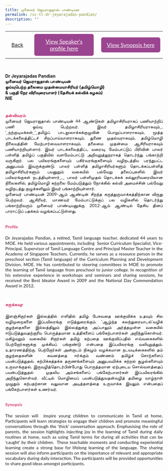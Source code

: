 ```yaml
---
title: முனைவர் ‌ஜெயராஜதாஸ் பாண்டியன
permalink: /sc-tl-dr-jeyarajadas-pandian/
description: ""
---
```

<style>
  .video-container {
  position: relative;
  width: 100%;
  overflow: hidden;
  padding-top: 56.25%; 
}
.responsive-iframe {
  position: absolute;
  top: 0;
  left: 0;
  bottom: 0;
  right: 0;
  width: 100%;
  height: 100%;
  border: none;
}
.btntop {
    position: fixed;
    float: right;
    bottom: 20px;
    right: 80px;
    z-index: 99;
    boder: none;
    background-color: #3bb9ff;
    cursor: pointer;
    padding: 15px;
    boder-radius: 4px;
    color: #fff;
    font-weight: 600;
}
    .btn1,.btn2{
      font-size: 18px;
    font-family: Lato,sans-serif;
    background-color: #9b4490;
    padding: 13px 13px;
    border-radius: 6px;
    text-align: center;
    display: block;
    margin-left: 8px;
  }
  @media only screen and (max-width: 600px){ 
  .btn1,.btn2{
   margin-left: -6px;
    padding: 1px 8px;
  }
  }
   .btn1:hover {
background-color: lightgrey;!important;
}
 .btn2:hover {
background-color: lightgrey;!important;
}
.content a {
margin-bottom:0rem;
text-decoration:none;
}
  img {
height:auto;
max-width:100%;
}
</style>


<table>
  <tbody><tr>   
        <td style="border: none;
  text-align: left;padding: 20px;">
<a href="/tamil-session">Back</a>
</td>
    <td style="border: none;
  text-align: left;padding: 8px;width: 43%;"> <a href="#C1" class="btn1" style="color:#fff;">View Speaker's profile here</a> </td>
    <td style="border: none;
  text-align: left;padding: 8px;width: 43%;">
      <a href="#C2" class="btn2" style="color:#fff;">  View Synopsis here</a>
    </td>
    </tr>
</tbody></table><br>

 <p> <strong>Dr Jeyarajadas Pandian<br>முனைவர் ‌ஜெயராஜதாஸ் பாண்டியன்<br>ஓய்வுபெற்ற தலைமை முதன்மையாசிரியர் (தமிழ்மொழி) <br> &amp;
பகுதி நேர விரிவுரையாளர் (தேசியக் கல்விக் கழகம்)<br>NIE</strong><br></p>

	
<h4 id="C1" style="padding-top:24px;margin:0px;color:#d84178;font-family:Lato,sans-serif;">தன்விவரம்</h4>  
<p style="margin:0px;font-family: Lato,sans-serif;text-align: justify">
முனைவர் ‌ஜெயராஜதாஸ் பாண்டியன் 44 ஆண்டுகள் தமிழாசிரியராகப் பணியாற்றிப் பணி ஒய்வு பெற்றவர். இவர்&nbsp;தமிழாசிரியராகவும்_, '_நற்குடிமக்கள்_'_தமிழ்ப்&nbsp;பாடநூலாக்கக்குழுவின்&nbsp;பொறுப்பாளராகவும், மூத்த பாடக்கலைத்திட்டச் சிறப்பாய்வாளராகவும்,&nbsp;துணை முதல்வராகவும்,&nbsp;தமிழ்மொழி நிலையத்தின் மேற்பார்வையாளராகவும்,&nbsp;தலைமை முதன்மை ஆசிரியராகவும் பணியாற்றியுள்ளார். இவர் பாடக்கலைத்திட்ட&nbsp;வரைவு,&nbsp;மேம்பாட்டுப்&nbsp;பிரிவின் பாலர் பள்ளித் தமிழ்ப் பகுதியில்&nbsp;வளமேம்பாட்டு&nbsp;அறிவுறுத்துநராகத் தொடர்ந்து பங்காற்றி வருகிறார். பல பயிலரங்குகளையும் பகிர்வரங்குகளையும் வழிநடத்திய பரந்துபட்ட அனுபவம் இவருக்குண்டு.&nbsp;பாலர் பள்ளித் தமிழாசிரியர்களும் தொடக்கப்பள்ளித் தமிழாசிரியர்களும் பயனுறும் வகையில் பல்வேறு தலைப்புகளில் இவர் பயிலரங்குகள்&nbsp;நடத்தியுள்ளார்_._&nbsp;பாலர் பள்ளிமுதல் தொடக்கக் கல்லூரிவரையிலான நிலைகளில்,&nbsp;தமிழ்மொழி கற்றலை மேம்படுத்தும் நோக்கில் கல்வி அமைச்சின் பல்வேறு வழிநடத்து குழுக்களிலும் இவர் பங்காற்றியுள்ளார்.&nbsp;<br>
முனைவர் பாண்டியன் 2009-ஆம் ஆண்டின் சிறந்த கருத்துருவாக்கத்திற்கான விருது பெற்றவர். ஆசிரியர், மாணவர் மேம்பாட்டுக்குப் பல வழிகளில் தொடர்ந்து பங்காற்றிவரும் முனைவர் பாண்டியனுக்கு,&nbsp;2012-ஆம் ஆண்டில் தேசிய தினப் பாராட்டுப் பதக்கம் வழங்கப்பட்டுள்ளது.
</p>
	
<h4 id="C1" style="padding-top:12px;color:#d84178;font-family:Lato,sans-serif;">Profile</h4>  
<p style="margin:0px;font-family: Lato,sans-serif;text-align: justify">
Dr Jeyarajadas Pandian, a retired, Tamil language teacher, dedicated 44 years to MOE. He held various appointments, including &nbsp;Senior Curriculum Specialist, Vice-Principal, Supervisor of Tamil Language Centre and Principal Master Teacher in the Academy of Singapore Teachers. Currently, he serves as a resource person in the preschool section (Tamil language) of the Curriculum Planning and Development Division, MOE. He has contributed to steering committees in MOE to promote the learning of Tamil language from preschool to junior college. In recognition of his extensive experience in workshops and seminars and sharing sessions, he received the Best Ideator Award in 2009 and the National Day Commendation Award in 2012.
</p>
<h4 id="C2" style="padding-top:24px; color:#d84178;font-family:Lato,sans-serif;">சுருக்கவுர</h4>  
<p style="margin:0px;font-family: Lato,sans-serif;text-align: justify">
இளஞ்சிறார்கள் இல்லத்தில் எளிதில் தமிழ் பேசுவதை ஊக்குவிக்க உதவும் சில வழிமுறைகளை இப்பயிலரங்கு எடுத்துரைக்கும். ‘ஆழ்ந்த கலந்துரையாடல்’வழிக் குழந்தைகளை இல்லத்திலும் இல்லத்துக்கு அப்பாலும் அர்த்தமுள்ள வகையில் ஈடுபடுத்துவதற்குரிய பொருத்தமான உத்திகளைப் பங்கேற்பாளர்கள் அறிந்துகொள்வர். மகிழ்வுறும் வகையில் சிறார்கள் தமிழ் கற்பதை ஊக்குவிப்பதில் எவ்வகைகளில் பெற்றோர்களுக்கு முக்கியப் பங்குண்டு என்பதை இப்பயிலரங்கு வலியுறுத்தும். உதாரணத்திற்கு,&nbsp;பெற்றோர்கள் அன்றாடம் நிகழும் வழக்கமான நடவடிக்கைகளில் தம் குழந்தைகளின் &nbsp;கவனத்தை ஈர்க்கும் வண்ணம் தமிழ்ச் சொற்களைப் பயன்படுத்துதல்,&nbsp;கற்பிக்கத்தக்க தருணங்களையும் அனுபவமிக்க கற்றல் சூழல்களையும் உருவாக்குதல், இருவழித்தொடர்பின்போது பொருத்தமான ஏற்புடைய சொல்வளத்தைப் பயன்படுத்துதல் &nbsp;முதலிய அம்சங்களைப் பங்கேற்பாளர்கள் இப்பயிலரங்கில் அறிந்துகொள்வர். வீட்டில் மொழியைப் பயன்படுத்துவதன்வழித் தமிழை வாழ்நாள் முழுதும் கற்பதற்கான வலுவான அடித்தளத்தை உருவாக்க இயலும் என்பதைப் பங்கேற்பாளர்கள் உணர்வர்.
</p>
<h4 id="C2" style="padding-top:12px;color:#d84178;font-family:Lato,sans-serif;">Synopsis</h4>  
<p style="margin:0px;font-family: Lato,sans-serif; text-align:justify;">
The session will &nbsp;inspire young children to communicate in Tamil at home. Participants will learn strategies to engage their children and promote meaningful conversations through the ‘thick’ conversation approach. Emphasising the role of parents, the session highlights injecting joy in the learning of Tamil during daily routines at home, such as using Tamil terms for during all activities that can be ‘caught’ by their children. &nbsp;These teachable moments and conducting experiential learning create a strong base for lifelong learning of the language. The sharing session will also inform participants on the importance of relevant and appropriate vocabulary during daily interaction. The participants will be provided opportunities to share good ideas amongst participants.</p>
